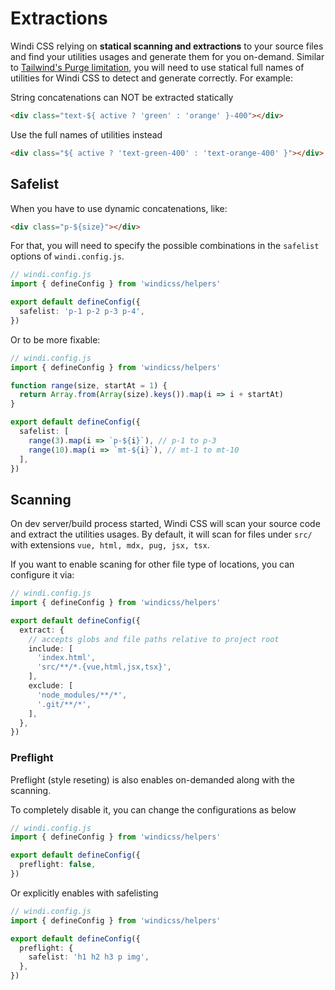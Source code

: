 # Extractions

Windi CSS relying on **statical scanning and extractions** to your source files and find your utilities usages and generate them for you on-demand. Similar to [Tailwind's Purge limitation](https://tailwindcss.com/docs/optimizing-for-production#writing-purgeable-html), you will need to use statical full names of utilities for Windi CSS to detect and generate correctly. For example:

String concatenations can NOT be extracted statically

```html
<div class="text-${ active ? 'green' : 'orange' }-400"></div>
```

Use the full names of utilities instead

```html
<div class="${ active ? 'text-green-400' : 'text-orange-400' }"></div>
```

## Safelist

When you have to use dynamic concatenations, like:

```html
<div class="p-${size}"></div>
```

For that, you will need to specify the possible combinations in the `safelist` options of `windi.config.js`.

```ts
// windi.config.js
import { defineConfig } from 'windicss/helpers'

export default defineConfig({
  safelist: 'p-1 p-2 p-3 p-4',
})
```

Or to be more fixable:

```ts
// windi.config.js
import { defineConfig } from 'windicss/helpers'

function range(size, startAt = 1) {
  return Array.from(Array(size).keys()).map(i => i + startAt)
}

export default defineConfig({
  safelist: [
    range(3).map(i => `p-${i}`), // p-1 to p-3
    range(10).map(i => `mt-${i}`), // mt-1 to mt-10
  ],
})
```

## Scanning

On dev server/build process started, Windi CSS will scan your source code and extract the utilities usages. 
By default, it will scan for files under `src/` with extensions `vue, html, mdx, pug, jsx, tsx`.

If you want to enable scaning for other file type of locations, you can configure it via:

```ts
// windi.config.js
import { defineConfig } from 'windicss/helpers'

export default defineConfig({
  extract: {
    // accepts globs and file paths relative to project root
    include: [
      'index.html',
      'src/**/*.{vue,html,jsx,tsx}',
    ],
    exclude: [
      'node_modules/**/*',
      '.git/**/*',
    ],
  },
})
```

### Preflight

Preflight (style reseting) is also enables on-demanded along with the scanning.

To completely disable it, you can change the configurations as below

```ts
// windi.config.js
import { defineConfig } from 'windicss/helpers'

export default defineConfig({
  preflight: false,
})
```

Or explicitly enables with safelisting

```ts
// windi.config.js
import { defineConfig } from 'windicss/helpers'

export default defineConfig({
  preflight: {
    safelist: 'h1 h2 h3 p img',
  },
})
```

